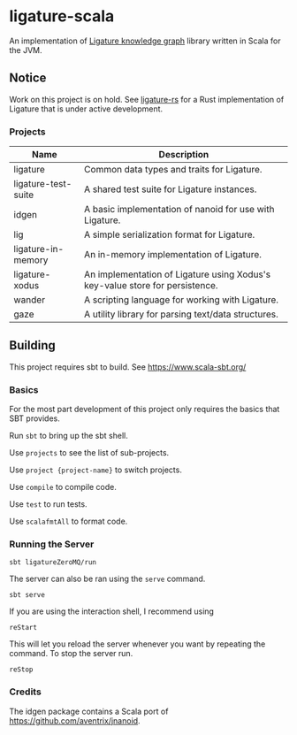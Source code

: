 # ligature-scala
An implementation of [Ligature knowledge graph](https://ligature.dev) library written in Scala for the JVM.

## Notice

Work on this project is on hold.
See [ligature-rs](https://github.com/almibe/ligature-rs/) for a Rust implementation of Ligature that is under active development.

### Projects

| Name                     | Description                                                                      |
| ------------------------ | -------------------------------------------------------------------------------- |
| ligature                 | Common data types and traits for Ligature.                                       |
| ligature-test-suite      | A shared test suite for Ligature instances.                                      |
| idgen                    | A basic implementation of nanoid for use with Ligature.                          |
| lig                      | A simple serialization format for Ligature.                                      |
| ligature-in-memory       | An in-memory implementation of Ligature.                                         |
| ligature-xodus           | An implementation of Ligature using Xodus's key-value store for persistence.     |
| wander                   | A scripting language for working with Ligature.                                  |
| gaze                     | A utility library for parsing text/data structures.                              |

## Building
This project requires sbt to build.
See https://www.scala-sbt.org/

### Basics

For the most part development of this project only requires the basics that SBT provides.

Run `sbt` to bring up the sbt shell.

Use `projects` to see the list of sub-projects.

Use `project {project-name}` to switch projects.

Use `compile` to compile code.

Use `test` to run tests.

Use `scalafmtAll` to format code.

### Running the Server

`sbt ligatureZeroMQ/run`

The server can also be ran using the `serve` command.

`sbt serve`

If you are using the interaction shell, I recommend using

`reStart`

This will let you reload the server whenever you want by repeating the command.
To stop the server run.

`reStop`

### Credits

The idgen package contains a Scala port of https://github.com/aventrix/jnanoid.
